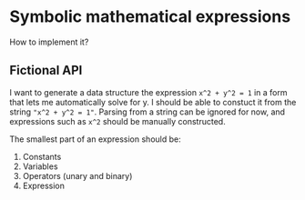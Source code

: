 # Symbolic mathematical expressions
How to implement it?
## Fictional API
I want to generate a data structure the expression `x^2 + y^2 = 1` in a form that lets me automatically solve for y. I should be able to constuct it from the string `"x^2 + y^2 = 1"`. Parsing from a string can be ignored for now, and expressions such as `x^2` should be manually constructed.

The smallest part of an expression should be:

1. Constants
2. Variables
3. Operators (unary and binary)
4. Expression

